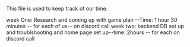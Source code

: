This file is used to keep track of our time.

week One: Research and coming up with game plan --Time: 1 hour 30 minutes -- for each of us-- on discord call
week two: backend DB set up and troublshooting and home page set up--time: 2hours -- for each on discord call
